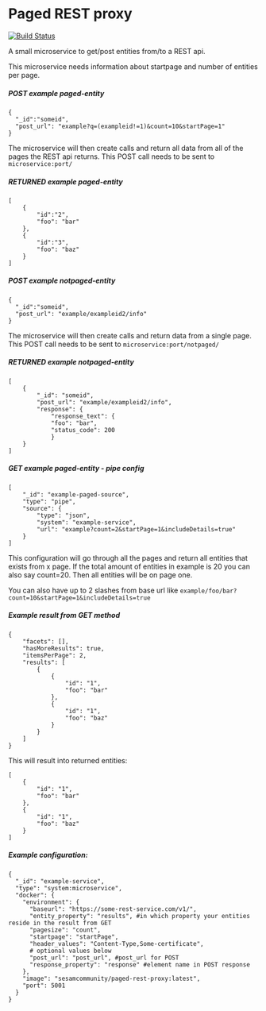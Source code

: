# Paged REST proxy
[![Build Status](https://travis-ci.org/sesam-community/sesam-paged-rest-proxy.svg?branch=master)](https://travis-ci.org/sesam-community/sesam-paged-rest-proxy)

A small microservice to get/post entities from/to a REST api.

This microservice needs information about startpage and number of entities per page.


##### POST example paged-entity
```
{
  "_id":"someid",
  "post_url": "example?q=(exampleid!=1)&count=10&startPage=1"
}
```
The microservice will then create calls and return all data from all of the pages the REST api returns.
This POST call needs to be sent to `microservice:port/`
##### RETURNED example paged-entity
```
[
    {
        "id":"2",
        "foo": "bar"
    },
    {
        "id":"3",
        "foo": "baz"
    }
]
```

##### POST example notpaged-entity
```
{
  "_id":"someid",
  "post_url": "example/exampleid2/info"
}
```
The microservice will then create calls and return data from a single page.
This POST call needs to be sent to `microservice:port/notpaged/`
##### RETURNED example notpaged-entity
```
[
    {
        "_id": "someid",
        "post_url": "example/exampleid2/info",
        "response": {
            "response_text": {
            "foo": "bar",
            "status_code": 200
            }
    }
]
```

##### GET example paged-entity - pipe config
```
[
    "_id": "example-paged-source",
    "type": "pipe",
    "source": {
        "type": "json",
        "system": "example-service",
        "url": "example?count=2&startPage=1&includeDetails=true"
    }
]
```
This configuration will go through all the pages and return all entities that exists from x page.
If the total amount of entities in example is 20 you can also say count=20. Then all entities will be on page one.

You can also have up to 2 slashes from base url like `example/foo/bar?count=10&startPage=1&includeDetails=true`

##### Example result from GET method
```
{
    "facets": [],
    "hasMoreResults": true,
    "itemsPerPage": 2,
    "results": [
        {
            {
                "id": "1",
                "foo": "bar"
            },
            {
                "id": "1",
                "foo": "baz"
            }
        }
    ]
}
```
This will result into returned entities:
```
[
    {
        "id": "1",
        "foo": "bar"
    },
    {
        "id": "1",
        "foo": "baz"
    }
]
```

##### Example configuration:

```
{
  "_id": "example-service",
  "type": "system:microservice",
  "docker": {
    "environment": {
      "baseurl": "https://some-rest-service.com/v1/",
      "entity_property": "results", #in which property your entities reside in the result from GET
      "pagesize": "count",
      "startpage": "startPage",
      "header_values": "Content-Type,Some-certificate",
      # optional values below
      "post_url": "post_url", #post_url for POST
      "response_property": "response" #element name in POST response
    },
    "image": "sesamcommunity/paged-rest-proxy:latest",
    "port": 5001
  }
}
```

